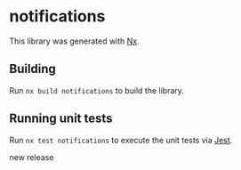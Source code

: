 # notifications

This library was generated with [Nx](https://nx.dev).

## Building

Run `nx build notifications` to build the library.

## Running unit tests

Run `nx test notifications` to execute the unit tests via [Jest](https://jestjs.io).

new release
